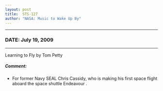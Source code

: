 ```yaml
---
layout: post
title:  STS-127
author: "NASA: Music to Wake Up By"
---
```


----
### DATE: July 19, 2009
----
Learning to Fly by Tom Petty

##### Comment:
* For former Navy SEAL Chris Cassidy, who is making his first space flight aboard the space shuttle Endeavour .
